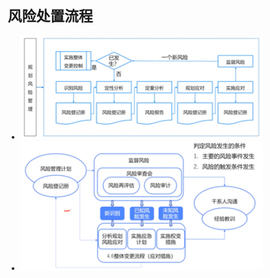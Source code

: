 # 风险处置流程
- ![image.png](../assets/image_1749660543755_0.png)
- ![image.png](../assets/image_1749660647372_0.png)
